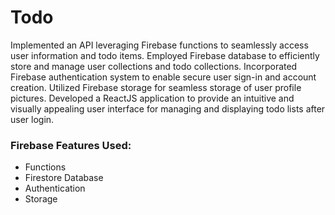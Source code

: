 # Todo
Implemented an API leveraging Firebase functions to seamlessly access user information and todo items. Employed Firebase database to efficiently store and manage user collections and todo collections. Incorporated Firebase authentication system to enable secure user sign-in and account creation. Utilized Firebase storage for seamless storage of user profile pictures. Developed a ReactJS application to provide an intuitive and visually appealing user interface for managing and displaying todo lists after user login.

### Firebase Features Used:
- Functions
- Firestore Database
- Authentication
- Storage
